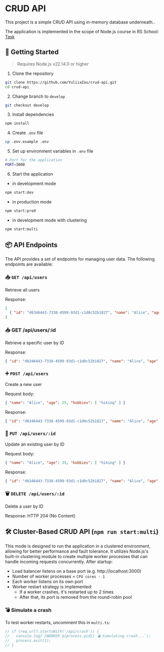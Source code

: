 # CRUD API

This project is a simple CRUD API using in-memory database underneath..

The application is implemented in the scope of Node.js course in RS School: [Task](https://github.com/AlreadyBored/nodejs-assignments/blob/main/assignments/crud-api/assignment.md)

## 🚀 Getting Started

> Requires Node.js v22.14.0 or higher

1. Clone the repository
```bash
git clone https://github.com/YuliiaZas/crud-api.git
cd crud-api
```
2. Change branch to `develop`
```bash
git checkout develop
```
3. Install dependencies
```bash
npm install
```
4. Create `.env` file
```bash
cp .env.example .env
```
5. Set up environment variables in `.env` file
```bash
# Port for the application
PORT=3000
```
6. Start the application
- in development mode
```bash
npm start:dev
```
- in production mode
```bash
npm start:prod
```
- in development mode with clustering
```bash
npm start:multi
```

## 📦 API Endpoints
The API provides a set of endpoints for managing user data. The following endpoints are available:
### 📥 `GET /api/users`
Retrieve all users

Response:
```json
[
  { "id": "d6346443-7338-4599-93d1-c1d0c52b1827", "name": "Alice", "age": 25, "hobbies": [ "hiking" ] }
]
```
### 📥 GET /api/users/:id
Retrieve a specific user by ID

Response:
```json
{ "id": "d6346443-7338-4599-93d1-c1d0c52b1827", "name": "Alice", "age": 25, "hobbies": [ "hiking" ] }
```
### ➕ `POST /api/users`
Create a new user
  
Request body:
```json
{ "name": "Alice", "age": 25, "hobbies": [ "hiking" ] }
```
Response:
```json
{ "id": "d6346443-7338-4599-93d1-c1d0c52b1827", "name": "Alice", "age": 25, "hobbies": [ "hiking" ] }
```
### 🔄 `PUT /api/users/:id`
Update an existing user by ID
  
Request body:
```json
{ "name": "Alice", "age": 35, "hobbies": [ "hiking" ] }
```
Response:
```json
{ "id": "d6346443-7338-4599-93d1-c1d0c52b1827", "name": "Alice", "age": 35, "hobbies": [ "hiking" ] }
```
### 🗑️ `DELETE /api/users/:id`
Delete a user by ID
  
Response: HTTP 204 (No Content)

## 🛠 Cluster-Based CRUD API (`npm run start:multi`)
This mode is designed to run the application in a clustered environment, allowing for better performance and fault tolerance. It utilizes Node.js's built-in clustering module to create multiple worker processes that can handle incoming requests concurrently.
After startup:
- Load balancer listens on a base port (e.g. http://localhost:3000)
- Number of worker processes = `CPU cores - 1`
- Each worker listens on its own port
- Worker restart strategy is implemented:
  - If a worker crashes, it's restarted up to 2 times
  - After that, its port is removed from the round-robin pool
    
### 💣 Simulate a crash
To test worker restarts, uncomment this in `multi.ts`:
```typescript
// if (req.url?.startsWith('/api/crash')) {
//   console.log(`[WORKER ${process.pid}] 💣 Simulating crash...`);
//   process.exit(1);
// }
```
